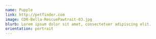 ```yaml
---
name: Pupple
link: http://petfinder.com
image: CDR-Bella-RescuePawtrait-03.jpg
blurb: Lorem ipsum dolor sit amet, consectetuer adipiscing elit.
orientation: portrait
---
```

